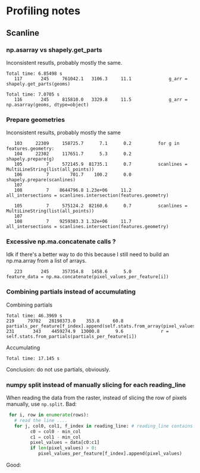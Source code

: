 # Profiling notes

## Scanline

### np.asarray vs shapely.get_parts

Inconsistent resutls, probably mostly the same.

```
Total time: 6.85498 s
   117       245     761042.1   3106.3     11.1              g_arr = shapely.get_parts(geoms)
```

```
Total time: 7.0705 s
   116       245     815810.0   3329.8     11.5              g_arr = np.asarray(geoms, dtype=object)
```

### Prepare geometries

Inconsistent results, probably mostly the same

```
   103     22309     158725.7      7.1      0.2          for g in features.geometry:
   104     22302     117651.7      5.3      0.2              shapely.prepare(g)
   105         7     572145.9  81735.1      0.7          scanlines = MultiLineString(list(all_points))
   106         7        701.7    100.2      0.0          shapely.prepare(scanlines)
   107                                           
   108         7    8644796.8 1.23e+06     11.2          all_intersections = scanlines.intersection(features.geometry)
```
```
   105         7     575124.2  82160.6      0.7          scanlines = MultiLineString(list(all_points))
   107                                           
   108         7    9259383.3 1.32e+06     11.7          all_intersections = scanlines.intersection(features.geometry)
```

### Excessive np.ma.concatenate calls ?

Idk if there's a better way to do this because I still need to build an np.ma.array from a list of arrays.

```
   223       245     357354.8   1458.6      5.0                  feature_data = np.ma.concatenate(pixel_values_per_feature[i])
```

### Combining partials instead of accumulating

Combining partials
```
Total time: 46.3969 s
219     79702   28198373.0    353.8     60.8                      partials_per_feature[f_index].append(self.stats.from_array(pixel_values))
231       343    4459274.9  13000.8      9.6              r = self.stats.from_partials(partials_per_feature[i])
```

Accumulating

```
Total time: 17.145 s
```

Conclusion: do not use partials, obviously.

### numpy split instead of manually slicing for each reading_line

When reading the data from the raster, instead of slicing the row of pixels manually, use `np.split`. Bad:
```python
 for i, row in enumerate(rows):
   # read the line ....
   for j, col0, col1, f_index in reading_line: # reading_line contains the indices and which feature it belongs to
         c0 = col0 - min_col
         c1 = col1 - min_col
         pixel_values = data[c0:c1]
         if len(pixel_values) > 0:
            pixel_values_per_feature[f_index].append(pixel_values)
```
Good:
```python

```